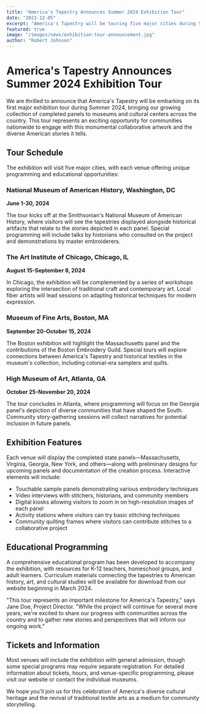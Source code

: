 ```yaml
---
title: "America's Tapestry Announces Summer 2024 Exhibition Tour"
date: "2023-12-05"
excerpt: "America's Tapestry will be touring five major cities during Summer 2024, bringing completed panels to museums across the country."
featured: true
image: "/images/news/exhibition-tour-announcement.jpg"
author: "Robert Johnson"
---
```


# America's Tapestry Announces Summer 2024 Exhibition Tour

We are thrilled to announce that America's Tapestry will be embarking on its first major exhibition tour during Summer 2024, bringing our growing collection of completed panels to museums and cultural centers across the country. This tour represents an exciting opportunity for communities nationwide to engage with this monumental collaborative artwork and the diverse American stories it tells.

## Tour Schedule

The exhibition will visit five major cities, with each venue offering unique programming and educational opportunities:

### National Museum of American History, Washington, DC
**June 1-30, 2024**

The tour kicks off at the Smithsonian's National Museum of American History, where visitors will see the tapestries displayed alongside historical artifacts that relate to the stories depicted in each panel. Special programming will include talks by historians who consulted on the project and demonstrations by master embroiderers.

### The Art Institute of Chicago, Chicago, IL
**August 15-September 8, 2024**

In Chicago, the exhibition will be complemented by a series of workshops exploring the intersection of traditional craft and contemporary art. Local fiber artists will lead sessions on adapting historical techniques for modern expression.

### Museum of Fine Arts, Boston, MA
**September 20-October 15, 2024**

The Boston exhibition will highlight the Massachusetts panel and the contributions of the Boston Embroidery Guild. Special tours will explore connections between America's Tapestry and historical textiles in the museum's collection, including colonial-era samplers and quilts.

### High Museum of Art, Atlanta, GA
**October 25-November 20, 2024**

The tour concludes in Atlanta, where programming will focus on the Georgia panel's depiction of diverse communities that have shaped the South. Community story-gathering sessions will collect narratives for potential inclusion in future panels.

## Exhibition Features

Each venue will display the completed state panels—Massachusetts, Virginia, Georgia, New York, and others—along with preliminary designs for upcoming panels and documentation of the creation process. Interactive elements will include:

- Touchable sample panels demonstrating various embroidery techniques
- Video interviews with stitchers, historians, and community members
- Digital kiosks allowing visitors to zoom in on high-resolution images of each panel
- Activity stations where visitors can try basic stitching techniques
- Community quilting frames where visitors can contribute stitches to a collaborative project

## Educational Programming

A comprehensive educational program has been developed to accompany the exhibition, with resources for K-12 teachers, homeschool groups, and adult learners. Curriculum materials connecting the tapestries to American history, art, and cultural studies will be available for download from our website beginning in March 2024.

"This tour represents an important milestone for America's Tapestry," says Jane Doe, Project Director. "While the project will continue for several more years, we're excited to share our progress with communities across the country and to gather new stories and perspectives that will inform our ongoing work."

## Tickets and Information

Most venues will include the exhibition with general admission, though some special programs may require separate registration. For detailed information about tickets, hours, and venue-specific programming, please visit our website or contact the individual museums.

We hope you'll join us for this celebration of America's diverse cultural heritage and the revival of traditional textile arts as a medium for community storytelling.

